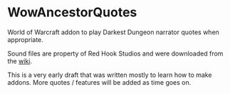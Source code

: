 # WowAncestorQuotes
World of Warcraft addon to play Darkest Dungeon narrator quotes when appropriate.

Sound files are property of Red Hook Studios and were downloaded from the [wiki](https://darkestdungeon.fandom.com/wiki/Narrator).

This is a very early draft that was written mostly to learn how to make addons. More quotes / features will be added as time goes on.